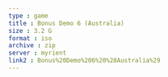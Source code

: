 ```yaml
---
type : game
title : Bonus Demo 6 (Australia)
size : 3.2 G
format : iso
archive : zip
server : myrient
link2 : Bonus%20Demo%206%20%28Australia%29
---
```

